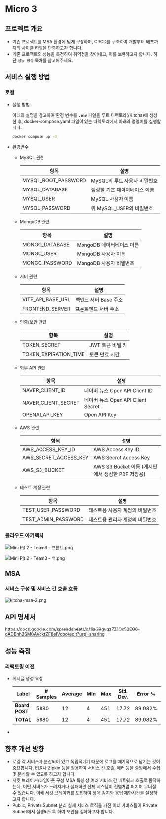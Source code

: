 # Micro 3

## 프로젝트 개요

- 기존 프로젝트를 MSA 환경에 맞게 구성하며, CI/CD를 구축하여 개발부터 배포까지의 사이클 타임을 단축하고자 합니다.
- 기존 프로젝트의 성능을 측정하여 취약점을 찾아내고, 이를 보완하고자 합니다. 하단 `성능 향상` 목차를 참고해주세요.

## 서비스 실행 방법

### 로컬

- 실행 방법
    
    아래의 설명을 참고하여 환경 변수를 **`.env`** 파일을 루트 디렉토리(/Kitcha)에 생성한 후, docker-compose.yaml 파일이 있는 디렉토리에서 아래의 명령어를 실행합니다.
    
    ```bash
    docker compose up -d
    ```
    
- 환경변수
    - MySQL 관련
        
        
        | 항목  | 설명 |
        | --- | --- |
        | MYSQL_ROOT_PASSWORD | MySQL의 루트 사용자 비밀번호 |
        | MYSQL_DATABASE | 생성할 기본 데이터베이스 이름 |
        | MYSQL_USER | MySQL 사용자 이름 |
        | MYSQL_PASSWORD | 위 MySQL_USER의 비밀번호 |
    - MongoDB 관련
        
        
        | 항목 | 설명 |
        | --- | --- |
        | MONGO_DATABASE | MongoDB 데이터베이스 이름 |
        | MONGO_USER | MongoDB 사용자 이름 |
        | MONGO_PASSWORD | MongoDB 사용자 비밀번호 |
    - 서버 관련
        
        
        | 항목 | 설명 |
        | --- | --- |
        | VITE_API_BASE_URL | 백엔드 서버 Base 주소 |
        | FRONTEND_SERVER | 프론트엔드 서버 주소 |
    - 인증/보안 관련
        
        
        | 항목 | 설명 |
        | --- | --- |
        | TOKEN_SECRET | JWT 토큰 비밀 키 |
        | TOKEN_EXPIRATION_TIME | 토큰 만료 시간 |
    - 외부 API 관련
        
        
        | 항목 | 설명 |
        | --- | --- |
        | NAVER_CLIENT_ID | 네이버 뉴스 Open API Client ID |
        | NAVER_CLIENT_SECRET | 네이버 뉴스 Open API Client Secret |
        | OPENAI_API_KEY | Open API Key  |
    - AWS 관련
        
        
        | 항목 | 설명 |
        | --- | --- |
        | AWS_ACCESS_KEY_ID | AWS Access Key ID |
        | AWS_SECRET_ACCESS_KEY | AWS Secret Access Key  |
        | AWS_S3_BUCKET | AWS S3 Bucket 이름 (게시판에서 생성한 PDF 저장용)  |
    - 테스트 계정 관련
        
        
        | 항목 | 설명 |
        | --- | --- |
        | TEST_USER_PASSWORD | 테스트용 사용자 계정의 비밀번호  |
        | TEST_ADMIN_PASSWORD | 테스트용 관리자 계정의 비밀번호  |

### 클라우드 아키텍처

![Mini Pjt 2 - Team3 - 프론트.png](attachment:89261fac-c0bd-4e1c-8516-a92636f95d67:Mini_Pjt_2_-_Team3_-_프론트.png)

![Mini Pjt 2 - Team3 - 백.png](attachment:b330cfb5-e5d7-4720-8571-a46b2a61f6bd:Mini_Pjt_2_-_Team3_-_백.png)

## MSA

### 서비스 구성 및 서비스 간 호출 흐름

![kitcha-msa-2.png](attachment:c8d704ca-3e8f-4a49-9297-6c284dd0219d:kitcha-msa-2.png)

## API 명세서

https://docs.google.com/spreadsheets/d/1iaG9gvqz7Z1Od52EG6-oADBhh2SM0AVqktZF8eIVcoo/edit?usp=sharing

## 성능 측정

### 리팩토링 이전

- 게시글 생성 요청
    
    
    | **Label** | **# Samples** | **Average** | **Min** | **Max** | **Std. Dev.** | **Error %** | **Throughput** | **Received KB/sec** | **Sent KB/sec** | **Avg. Bytes** |
    | --- | --- | --- | --- | --- | --- | --- | --- | --- | --- | --- |
    | **Board POST** | 5880 | 12 | 4 | 451 | 17.72 | 89.082% | 9.82013 | 3.86 | 5.56 | 402.2 |
    | **TOTAL** | 5880 | 12 | 4 | 451 | 17.72 | 89.082% | 9.82013 | 3.86 | 5.56 | 402.2 |
- 

## 향후 개선 방향

- 로깅
각 서비스가 분산되어 있고 독립적이기 때문에 로그를 체계적으로 남기는 것이 중요합니다. ELK나 Zipkin 등을 활용하여 서비스 간 호출, 에러 등을 중앙에서 수집 및 분석할 수 있도록 하고자 합니다.
- 서킷 브레이커/타임아웃 구성 
MSA 특성 상 여러 서비스 간 네트워크 호출로 동작하는데, 어떤 서비스가 느려지거나 실패하면 전체 시스템이 전염처럼 퍼지며 무너질 수 있습니다. 이에 서킷 브레이커를 도입하여 장애 감지와 응답 제한시간을 설정하고자 합니다.
- Public, Private Subnet 분리 
실제 서비스 로직을 가진 이너 서비스들이 Private Subnet에서 실행되도록 하여 보안을 강화하고자 합니다.
